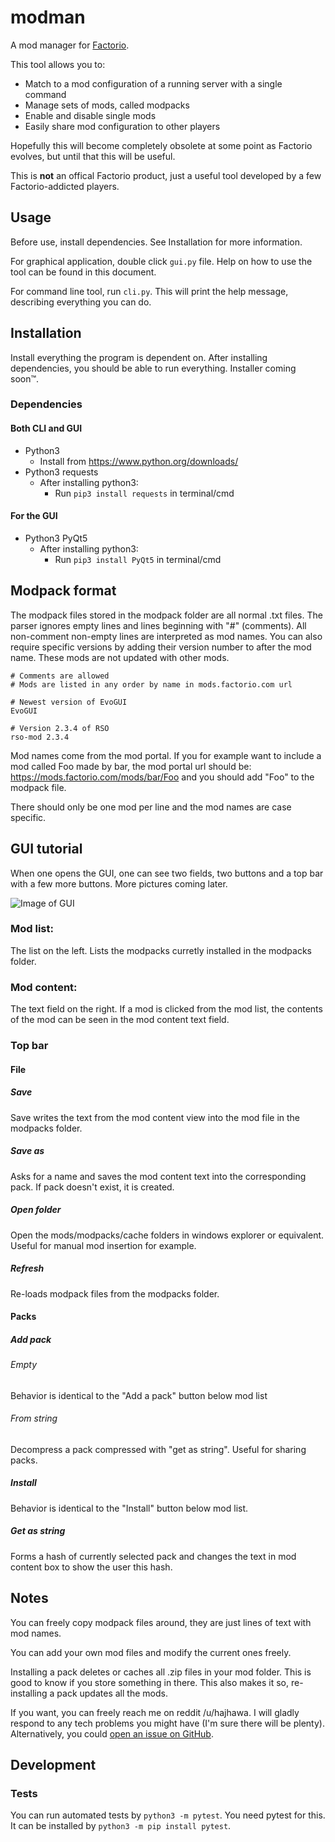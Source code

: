 # modman
A mod manager for [Factorio](https://www.factorio.com/).

This tool allows you to:
* Match to a mod configuration of a running server with a single command
* Manage sets of mods, called modpacks
* Enable and disable single mods
* Easily share mod configuration to other players

Hopefully this will become completely obsolete at some point as Factorio evolves, but until that this will be useful.

This is **not** an offical Factorio product, just a useful tool developed by a few Factorio-addicted players.

## Usage

Before use, install dependencies. See Installation for more information.

For graphical application, double click `gui.py` file. Help on how to use the tool can be found in this document.

For command line tool, run `cli.py`. This will print the help message, describing everything you can do.

## Installation

Install everything the program is dependent on. After installing dependencies, you should be able to run everything. Installer coming soon™.

### Dependencies

#### Both CLI and GUI

* Python3
    * Install from https://www.python.org/downloads/
* Python3 requests
    * After installing python3:
        * Run `pip3 install requests` in terminal/cmd

#### For the GUI

* Python3 PyQt5
    * After installing python3:
        * Run `pip3 install PyQt5` in terminal/cmd

## Modpack format

The modpack files stored in the modpack folder are all normal .txt files. The parser ignores empty lines and lines beginning with "#" (comments). All non-comment non-empty lines are interpreted as mod names. You can also require specific versions by adding their version number to after the mod name. These mods are not updated with other mods.

```
# Comments are allowed
# Mods are listed in any order by name in mods.factorio.com url

# Newest version of EvoGUI
EvoGUI

# Version 2.3.4 of RSO
rso-mod 2.3.4
```

Mod names come from the mod portal. If you for example want to include a mod called Foo made by bar, the mod portal url should be: https://mods.factorio.com/mods/bar/Foo and you should add "Foo" to the modpack file.

There should only be one mod per line and the mod names are case specific.

## GUI tutorial

When one opens the GUI, one can see two fields, two buttons and a top bar with a few more buttons. More pictures coming later.

![Image of GUI](http://i.imgur.com/SjUg1P2.png)

### Mod list:
The list on the left. Lists the modpacks curretly installed in the modpacks folder.

### Mod content:
The text field on the right. If a mod is clicked from the mod list, the contents of the mod can be seen in the mod content text field.

### Top bar
#### File
##### Save
Save writes the text from the mod content view into the mod file in the modpacks folder.

##### Save as
Asks for a name and saves the mod content text into the corresponding pack. If pack doesn't exist, it is created.

##### Open folder
Open the mods/modpacks/cache folders in windows explorer or equivalent. Useful for manual mod insertion for example.

##### Refresh
Re-loads modpack files from the modpacks folder.

#### Packs
##### Add pack
###### Empty
Behavior is identical to the "Add a pack" button below mod list

###### From string
Decompress a pack compressed with "get as string". Useful for sharing packs.

##### Install
Behavior is identical to the "Install" button below mod list.

##### Get as string
Forms a hash of currently selected pack and changes the text in mod content box to show the user this hash.

## Notes
You can freely copy modpack files around, they are just lines of text with mod names.

You can add your own mod files and modify the current ones freely.

Installing a pack deletes or caches all .zip files in your mod folder. This is good to know if you store something in there. This also makes it so, re-installing a pack updates all the mods.

If you want, you can freely reach me on reddit /u/hajhawa. I will gladly respond to any tech problems you might have (I'm sure there will be plenty). Alternatively, you could [open an issue on GitHub](https://github.com/haihala/modman/issues/new).

## Development

### Tests
You can run automated tests by `python3 -m pytest`.
You need pytest for this. It can be installed by `python3 -m pip install pytest`.
